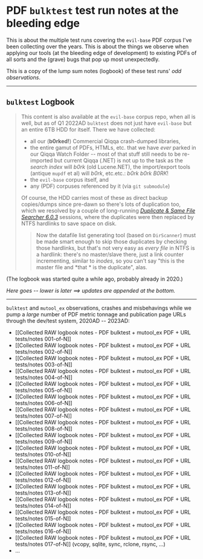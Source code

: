 # PDF `bulktest` test run notes at the bleeding edge

This is about the multiple test runs covering the `evil-base` PDF corpus I've been collecting over the years.
This is about the things we observe when applying our tools (at the bleeding edge of development) to existing PDFs of all sorts and the (grave) bugs that pop up most unexpectedly.

This is a copy of the lump sum notes (logbook) of these test runs' *odd observations*.

-------------------------------

## `bulktest` Logbook

> This content is also available at the `evil-base` corpus repo, when all is well, but as of Q1 2022AD `bulktest`  does not just have `evil-base` but an entire 6TB HDD for itself. There we have collected:
> - all our (**b0rked!**) Commercial Qiqqa crash-dumped libraries, 
> - the entire gamut of PDFs, HTMLs, etc. that we have *ever* parked in our Qiqqa Watch Folder -- most of that stuff still needs to be re-imported but current Qiqqa (.NET) is not up to the task as the *search index* will *b0rk* (old Lucene.NET), the import/export tools (antique `mupdf` et al) will *b0rk*, etc.etc.: *b0rk* *b0rk* *B0RK*!
> - the `evil-base` corpus itself, and
> - any (PDF) corpuses referenced by it (via `git submodule`)
>
> Of course, the HDD carries most of these as direct backup copies/dumps since pre-dawn so there's lots of duplication too, which we resolved by a couple of long-running [*Duplicate & Same File Searcher 6.0.3*](https://malich.ru/duplicate_searcher.aspx#download) sessions, where the duplicates were then replaced by NTFS hardlinks to save space on disk.
>
> > Now the datafile list generating tool (based on `DirScanner`) must be made smart enough to skip those duplicates by checking those hardlinks, but that's not very easy as *every file* in NTFS is a hardlink: there's no master/slave there, just a link counter incrementing, similar to *inodes*, so you can't say "this is the master file and *that * is the duplicate", alas.
> > 

(The logbook was started quite a while ago, probably already in 2020.)

*Here goes -- lower is later ==> updates are appended at the bottom.*

-------------------------------

`bulktest` and `mutool_ex` observations, crashes and misbehavings while we pump a *large* number of PDF metric tonnage and publication page URLs through the dev/test system, 2020AD -- 2023AD:

- [[Collected RAW logbook notes - PDF bulktest + mutool_ex PDF + URL tests/notes 001-of-N]]
- [[Collected RAW logbook notes - PDF bulktest + mutool_ex PDF + URL tests/notes 002-of-N]]
- [[Collected RAW logbook notes - PDF bulktest + mutool_ex PDF + URL tests/notes 003-of-N]]
- [[Collected RAW logbook notes - PDF bulktest + mutool_ex PDF + URL tests/notes 004-of-N]]
- [[Collected RAW logbook notes - PDF bulktest + mutool_ex PDF + URL tests/notes 005-of-N]]
- [[Collected RAW logbook notes - PDF bulktest + mutool_ex PDF + URL tests/notes 006-of-N]]
- [[Collected RAW logbook notes - PDF bulktest + mutool_ex PDF + URL tests/notes 007-of-N]]
- [[Collected RAW logbook notes - PDF bulktest + mutool_ex PDF + URL tests/notes 008-of-N]]
- [[Collected RAW logbook notes - PDF bulktest + mutool_ex PDF + URL tests/notes 009-of-N]]
- [[Collected RAW logbook notes - PDF bulktest + mutool_ex PDF + URL tests/notes 010-of-N]]
- [[Collected RAW logbook notes - PDF bulktest + mutool_ex PDF + URL tests/notes 011-of-N]]
- [[Collected RAW logbook notes - PDF bulktest + mutool_ex PDF + URL tests/notes 012-of-N]]
- [[Collected RAW logbook notes - PDF bulktest + mutool_ex PDF + URL tests/notes 013-of-N]]
- [[Collected RAW logbook notes - PDF bulktest + mutool_ex PDF + URL tests/notes 014-of-N]]
- [[Collected RAW logbook notes - PDF bulktest + mutool_ex PDF + URL tests/notes 015-of-N]]
- [[Collected RAW logbook notes - PDF bulktest + mutool_ex PDF + URL tests/notes 016-of-N]]
- [[Collected RAW logbook notes - PDF bulktest + mutool_ex PDF + URL tests/notes 017-of-N]] (vcopy, sqlite, sync, rclone, rsync, ...)
- ...
